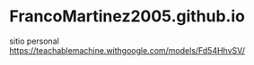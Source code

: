 # FrancoMartinez2005.github.io
sitio personal
https://teachablemachine.withgoogle.com/models/Fd54HhvSV/
